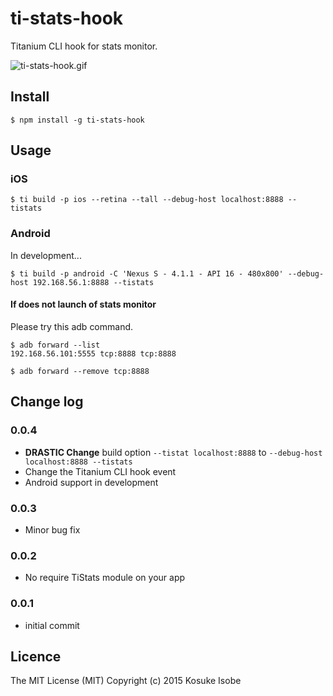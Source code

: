 # ti-stats-hook

Titanium CLI hook for stats monitor.

![ti-stats-hook.gif](ti-stats-hook.gif)

## Install

```
$ npm install -g ti-stats-hook
```

## Usage

### iOS

```
$ ti build -p ios --retina --tall --debug-host localhost:8888 --tistats
```

### Android

In development...

```
$ ti build -p android -C 'Nexus S - 4.1.1 - API 16 - 480x800' --debug-host 192.168.56.1:8888 --tistats
```

#### If does not launch of stats monitor

Please try this adb command.

```
$ adb forward --list
192.168.56.101:5555 tcp:8888 tcp:8888

$ adb forward --remove tcp:8888
```

## Change log

### 0.0.4

* **DRASTIC Change** build option ```--tistat localhost:8888``` to ```--debug-host localhost:8888 --tistats```
* Change the Titanium CLI hook event
* Android support in development


### 0.0.3

* Minor bug fix

### 0.0.2

* No require TiStats module on your app

### 0.0.1

* initial commit

## Licence

The MIT License (MIT) Copyright (c) 2015 Kosuke Isobe